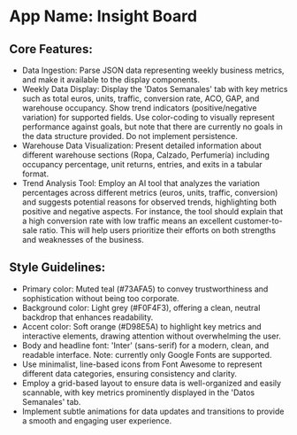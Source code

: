# **App Name**: Insight Board

## Core Features:

- Data Ingestion: Parse JSON data representing weekly business metrics, and make it available to the display components.
- Weekly Data Display: Display the 'Datos Semanales' tab with key metrics such as total euros, units, traffic, conversion rate, ACO, GAP, and warehouse occupancy. Show trend indicators (positive/negative variation) for supported fields. Use color-coding to visually represent performance against goals, but note that there are currently no goals in the data structure provided. Do not implement persistence.
- Warehouse Data Visualization: Present detailed information about different warehouse sections (Ropa, Calzado, Perfumería) including occupancy percentage, unit returns, entries, and exits in a tabular format.
- Trend Analysis Tool: Employ an AI tool that analyzes the variation percentages across different metrics (euros, units, traffic, conversion) and suggests potential reasons for observed trends, highlighting both positive and negative aspects. For instance, the tool should explain that a high conversion rate with low traffic means an excellent customer-to-sale ratio. This will help users prioritize their efforts on both strengths and weaknesses of the business.

## Style Guidelines:

- Primary color: Muted teal (#73AFA5) to convey trustworthiness and sophistication without being too corporate.
- Background color: Light grey (#F0F4F3), offering a clean, neutral backdrop that enhances readability.
- Accent color: Soft orange (#D98E5A) to highlight key metrics and interactive elements, drawing attention without overwhelming the user.
- Body and headline font: 'Inter' (sans-serif) for a modern, clean, and readable interface. Note: currently only Google Fonts are supported.
- Use minimalist, line-based icons from Font Awesome to represent different data categories, ensuring consistency and clarity.
- Employ a grid-based layout to ensure data is well-organized and easily scannable, with key metrics prominently displayed in the 'Datos Semanales' tab.
- Implement subtle animations for data updates and transitions to provide a smooth and engaging user experience.